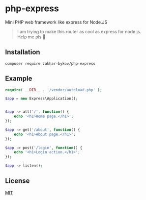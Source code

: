 # php-express
Mini PHP web framework like express for Node.JS

> I am trying to make this router as cool as express for node.js.
> <br>Help me pls 🙏

## Installation
```
composer require zakhar-bykov/php-express
```

## Example
```php
require( __DIR__ . '/vendor/autoload.php' );

$app = new Express\Application();


$app -> all('/', function() {
    echo '<h1>Home page.</h1>';
});

$app -> get('/about', function() {
    echo '<h1>About page.</h1>';
});

$app -> post('/login', function() {
    echo '<h1>Login action.</h1>';
});

$app -> listen();
```

## License
[MIT](https://choosealicense.com/licenses/mit/)
